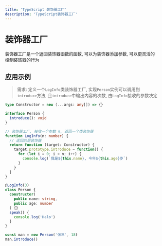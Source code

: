 ```yaml
---
title: 'TypeScript 装饰器工厂'
description: 'TypeScript装饰器工厂'
---
```


# 装饰器工厂

装饰器工厂是一个返回装饰器函数的函数, 可以为装饰器添加参数, 可以更灵活的控制装饰器的行为

## 应用示例

> 需求: 定义一个`LogInfo`类装饰器工厂, 实现`Person`实例可以调用到`introduce`方法, 且`introduce`中输出内容的次数, 由`LogInfo`接收的参数决定

```ts
type Constructor = new (...args: any[]) => {}

interface Person {
  introduce(): void
}

// 装饰器工厂, 接收一个参数 n, 返回一个类装饰器
function LogInfo(n: number) {
  // 返回的是装饰器
  return function (target: Constructor) {
    target.prototype.introduce = function() {
      for (let i = 0; i < n; i++) {
        console.log(`我是${this.name}, 今年${this.age}岁`)
      }
    }
  }
}

@LogInfo(3)
class Person {
  constructor(
    public name: string,
    public age: number
  ) {}
  speak() {
    console.log('Halo')
  }
}

const man = new Person('张三', 18)
man.introduce()
```
